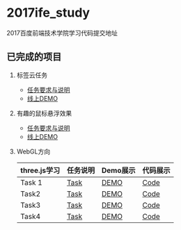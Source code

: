 # 2017ife_study
2017百度前端技术学院学习代码提交地址

## 已完成的项目

1. 标签云任务
   - [任务要求与说明](http://ife.baidu.com/course/detail/id/17)
   - [线上DEMO](https://ife.zonglun.xin/tagcloud/)

2. 有趣的鼠标悬浮效果
   - [任务要求与说明](http://ife.baidu.com/course/detail/id/14)
   - [线上DEMO](https://ife.zonglun.xin/mousehover/)

3. WebGL方向

   | three.js学习 | 任务说明                                     | Demo展示                                   | 代码展示                                     |
   | ---------- | ---------------------------------------- | ---------------------------------------- | ---------------------------------------- |
   | Task 1     | [Task](http://ife.baidu.com/course/detail/id/18) | [DEMO](https://ife.zonglun.xin/three.js/webglTask1/) | [Code](https://github.com/Allenskoo856/2017ife_study/tree/master/Echarsts%20%26%20webvR/WebGl%EF%BC%88Task2%EF%BC%89/task2DEMO) |
   | Task2      | [Task](http://ife.baidu.com/course/detail/id/28) | [DEMO](https://ife.zonglun.xin/three.js/webGLTask2/) | [Code](https://github.com/Allenskoo856/2017ife_study/tree/master/Echarsts%20%26%20webvR/WebGl%EF%BC%88Task2%EF%BC%89/task2DEMO) |
   | Task3      | [Task](http://ife.baidu.com/course/detail/id/32) | [DEMO](https://ife.zonglun.xin/three.js/webglTask3/) | [Code](https://github.com/Allenskoo856/2017ife_study/tree/master/Echarsts%20%26%20webvR/WebGl%EF%BC%88Task3%EF%BC%89/task3DEMO) |
   | Task4      | [Task](http://ife.baidu.com/course/detail/id/33) | [DEMO](https://ife.zonglun.xin/three.js/webglTask4/) | [Code](https://github.com/Allenskoo856/2017ife_study/tree/master/Echarsts%20%26%20webvR/WebGl%EF%BC%88Task4%EF%BC%89/webGL%EF%BC%88task4%EF%BC%89demo) |


